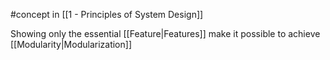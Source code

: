 #concept in [[1 - Principles of System Design]]

Showing only the essential [[Feature|Features]] make it possible to achieve [[Modularity|Modularization]]